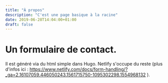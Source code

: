 ```yaml
---
title: "À propos"
description: "C'est une page basique à la racine"
date: 2019-06-28T14:04:00+01:00
draft: false
---
```


# Un formulaire de contact.

Il est généré via du html simple dans Hugo. Netlify s'occupe du reste (plus d'infos ici : https://www.netlify.com/docs/form-handling/?_ga=2.16107059.446050243.1561715750-1095302298.1554968132 ).

